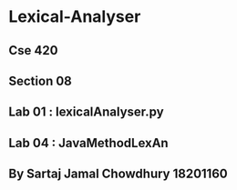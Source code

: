 # Lexical-Analyser

## Cse 420
## Section 08
## Lab 01 : lexicalAnalyser.py
## Lab 04 : JavaMethodLexAn
## By Sartaj Jamal Chowdhury 18201160
